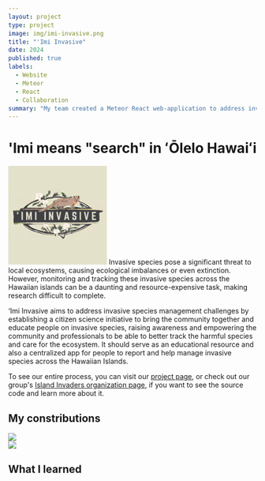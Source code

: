 ```yaml
---
layout: project
type: project
image: img/imi-invasive.png
title: "'Imi Invasive"
date: 2024
published: true
labels:
  - Website
  - Meteor
  - React
  - Collaboration
summary: "My team created a Meteor React web-application to address invasive species management challenges by establishing a citizen science initiative to bring the community together and educate people on invasive species."
---  
```

# 'Imi means "search" in ʻŌlelo Hawaiʻi
<img width="200px" 
     class="rounded float-start pe-4" 
     src="../img/imi-invasive.png" >
Invasive species pose a significant threat to local ecosystems, causing ecological imbalances or even extinction. However, monitoring and tracking these invasive species across the Hawaiian islands can be a daunting and resource-expensive task, making research difficult to complete.

‘Imi Invasive aims to address invasive species management challenges by establishing a citizen science initiative to bring the community together and educate people on invasive species, raising awareness and empowering the community and professionals to be able to better track the harmful species and care for the ecosystem. It should serve as an educational resource and also a centralized app for people to report and help manage invasive species across the Hawaiian Islands.

To see our entire process, you can visit our [project page]([https://islandinvaders.github.io/]), or check out our group's [Island Invaders organization page]([https://github.com/islandinvaders]), if you want to see the source code and learn more about it. 

## My constributions
<div style="display: flex; flex-direction: column;">
    <img width="400px" class="rounded float-start pe-4" src="../img/landing.png">
    <img width="400px" class="rounded float-start pe-4" src="../img/landing-2.png">
</div>




## What I learned
